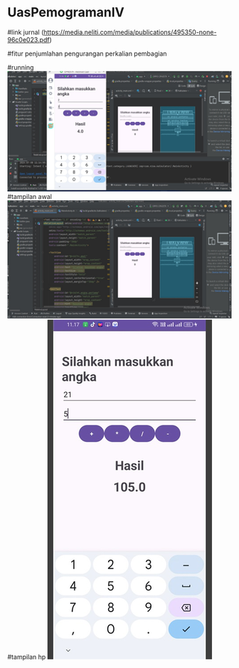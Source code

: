 # UasPemogramanIV
#link jurnal
(https://media.neliti.com/media/publications/495350-none-96c0e023.pdf)

#fitur
penjumlahan
pengurangan
perkalian
pembagian

#running
![alt text](https://github.com/nuranisa1208/UasPemogramanIV/blob/main/running.jpg?raw=true)
#tampilan awal
![alt text](https://github.com/nuranisa1208/UasPemogramanIV/blob/main/tampilan%20awal.jpg?raw=true)
#tampilan hp
![alt text](https://github.com/nuranisa1208/UasPemogramanIV/blob/main/tampilan%20hp.jpg?raw=true)

